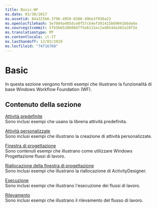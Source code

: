 ```yaml
---
title: Basic-WF
ms.date: 03/30/2017
ms.assetid: 84a315b6-3f96-4959-8306-49be37936a23
ms.openlocfilehash: 5e7084a405dce0f57cb4ef391415b69041b6de6e
ms.sourcegitcommit: 5fb5b6520b06d7f5e6131ec2ad854da302a28f2e
ms.translationtype: MT
ms.contentlocale: it-IT
ms.lasthandoff: 12/03/2019
ms.locfileid: "74716768"
---
```

# <a name="basic"></a>Basic
In questa sezione vengono forniti esempi che illustrano la funzionalità di base Windows Workflow Foundation (WF).  
  
## <a name="in-this-section"></a>Contenuto della sezione  
 [Attività predefinite](built-in-activities.md)  
 Sono inclusi esempi che usano la libreria attività predefinita.  
  
 [Attività personalizzate](custom-activities.md)  
 Sono inclusi esempi che illustrano la creazione di attività personalizzate.  
  
 [Finestra di progettazione](designer.md)  
 Sono contenuti esempi che illustrano come utilizzare Windows Progettazione flussi di lavoro.  
  
 [Riallocazione della finestra di progettazione](designer-rehosting.md)  
 Sono inclusi esempi che illustrano la riallocazione di ActivityDesigner.  
  
 [Esecuzione](execution.md)  
 Sono inclusi esempi che illustrano l'esecuzione dei flussi di lavoro.
  
 [Rilevamento](tracking.md)  
 Sono inclusi esempi che illustrano il rilevamento del flusso di lavoro.
